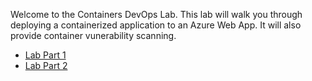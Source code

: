 Welcome to the Containers DevOps Lab.  This lab will walk you through deploying a containerized application to an Azure Web App.  It will also provide container vunerability scanning.


- [Lab Part 1](lab/LabPart1.md)
- [Lab Part 2](lab/LabPart2.md)